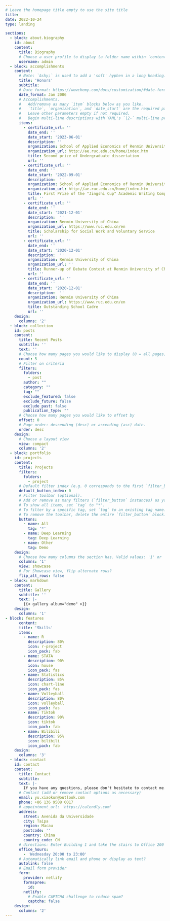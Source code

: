 ```yaml
---
# Leave the homepage title empty to use the site title
title:
date: 2022-10-24
type: landing

sections:
  - block: about.biography
    id: about
    content:
      title: Biography
      # Choose a user profile to display (a folder name within `content/authors/`)
      username: admin
  - block: accomplishments
    content:
      # Note: `&shy;` is used to add a 'soft' hyphen in a long heading.
      title: 'Honors'
      subtitle:
      # Date format: https://wowchemy.com/docs/customization/#date-format
      date_format: Jan 2006
      # Accomplishments.
      #   Add/remove as many `item` blocks below as you like.
      #   `title`, `organization`, and `date_start` are the required parameters.
      #   Leave other parameters empty if not required.
      #   Begin multi-line descriptions with YAML's `|2-` multi-line prefix.
      items:
        - certificate_url: ''
          date_end: ''
          date_start: '2023-06-01'
          description: ''
          organization: School of Applied Economics of Renmin University of China
          organization_url: http://ae.ruc.edu.cn/home/index.htm
          title: Second prize of Undergraduate dissertation
          url: ''
        - certificate_url: ''
          date_end: ''
          date_start: '2022-09-01'
          description:  ''
          organization: School of Applied Economics of Renmin University of China
          organization_url: http://ae.ruc.edu.cn/home/index.htm
          title: First Prize of the "Jingshi Cup" Academic Writing Competition
          url: ''
        - certificate_url: ''
          date_end: ''
          date_start: '2021-12-01'
          description:  ''
          organization: Renmin University of China
          organization_url: https://www.ruc.edu.cn/en
          title: Scholarship for Social Work and Voluntary Service
          url: ''
        - certificate_url: ''
          date_end: ''
          date_start: '2020-12-01'
          description:  ''
          organization: Renmin University of China
          organization_url: ''
          title: Runner-up of Debate Contest at Renmin University of China
          url: ''
        - certificate_url: ''
          date_end: ''
          date_start: '2020-12-01'
          description:  ''
          organization: Renmin University of China
          organization_url: https://www.ruc.edu.cn/en
          title: Outstanding School Cadre
          url: ''
    design:
      columns: '2'
  - block: collection
    id: posts
    content:
      title: Recent Posts
      subtitle: ''
      text: ''
      # Choose how many pages you would like to display (0 = all pages)
      count: 5
      # Filter on criteria
      filters:
        folders:
          - post
        author: ""
        category: ""
        tag: ""
        exclude_featured: false
        exclude_future: false
        exclude_past: false
        publication_type: ""
      # Choose how many pages you would like to offset by
      offset: 0
      # Page order: descending (desc) or ascending (asc) date.
      order: desc
    design:
      # Choose a layout view
      view: compact
      columns: '2'
  - block: portfolio
    id: projects
    content:
      title: Projects
      filters:
        folders:
          - project
      # Default filter index (e.g. 0 corresponds to the first `filter_button` instance below).
      default_button_index: 0
      # Filter toolbar (optional).
      # Add or remove as many filters (`filter_button` instances) as you like.
      # To show all items, set `tag` to "*".
      # To filter by a specific tag, set `tag` to an existing tag name.
      # To remove the toolbar, delete the entire `filter_button` block.
      buttons:
        - name: All
          tag: '*'
        - name: Deep Learning
          tag: Deep Learning
        - name: Other
          tag: Demo
    design:
      # Choose how many columns the section has. Valid values: '1' or '2'.
      columns: '1'
      view: showcase
      # For Showcase view, flip alternate rows?
      flip_alt_rows: false
  - block: markdown
    content:
      title: Gallery
      subtitle: ''
      text: |-
        {{< gallery album="demo" >}}
    design:
      columns: '1'
- block: features
      content:
      title: 'Skills'
      items:
        - name: R
          description: 80%
          icon: r-project
          icon_pack: fab
        - name: STATA
          description: 90%
          icon: house
          icon_pack: fas
        - name: Statistics
          description: 85%
          icon: chart-line
          icon_pack: fas
        - name: Volleyball
          description: 80%
          icon: volleyball
          icon_pack: fas
        - name: Tiktok
          description: 90%
          icon: tiktok
          icon_pack: fab
        - name: Bilibili
          description: 95%
          icon: bilibili
          icon_pack: fab
    design:
      columns: '3'
  - block: contact
    id: contact
    content:
      title: Contact
      subtitle:
      text: |-
        If you have any questions, please don't hesitate to contact me.
      # Contact (add or remove contact options as necessary)
      email: yu.xiaokun@outlook.com
      phone: +86 136 9508 0017
      # appointment_url: 'https://calendly.com'
      address:
        street: Avenida da Universidade
        city: Taipa
        region: Macau
        postcode: ''
        country: China
        country_code: CN
      # directions: Enter Building 1 and take the stairs to Office 200 on Floor 2
      office_hours:
        - 'Wednesday 20:00 to 23:00'
      # Automatically link email and phone or display as text?
      autolink: false
      # Email form provider
      form:
        provider: netlify
        formspree:
          id:
        netlify:
          # Enable CAPTCHA challenge to reduce spam?
          captcha: false
    design:
      columns: '2'
---
```

